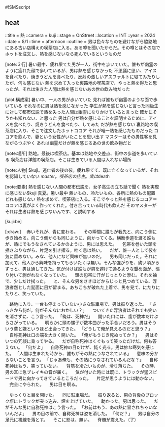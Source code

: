 #!SMSscript

## heat

::title = 熱
::camera = kuji
::stage = OnStreet
::location = INT
::year = 2024
::date = 8/1
::time = afternoon
::outline = 男は色々なものを避けながら脇路地にある古い店構えの喫茶店に入る。ある噂を聞いたからだ。その噂とはその店でホットを注文し、熱を感じないなら死んでいるというものだ

[note:３行]
暑い最中、疲れ果てた男が一人、街中を歩いていた。誰もが幽霊のように疲れた顔で歩いているが、男は熱を感じなかった
不思議に思い、アイスを食べたり、焼きうどんを食べたり、反射の激しいアスファルトに寝てみたりしたが、何も感じない
熱を求めて入った裏路地の喫茶店で、やっと熱を得たと思ったが、それは生きた人間は熱を感じないあの世の飲み物だった

[plot:構成案]
暑い中、一人の男が歩いていた
見れば誰もが幽霊のような面で歩いている
それなのに男は熱を感じなかった
学生が熱を感じないと言った同級生に対して都市伝説で熱を失った人間は幽霊になりかけていると言った
確かにそうかも知れない、と思った
男は自分が熱を感じることを証明するために、アイスを食べたり、焼きうどんを食べたり、してみた
だが熱を感じない
裏路地の喫茶店に入り、そこで注文したホットココア
それが唯一熱を感じたものだった
ココアを飲んで、妻という女性がいたことを思い出す
マスターはその男性客を見ながらつぶやく
あれは幽霊だけが熱を感じるあの世の飲み物だと

[note:場所]
路地。最後は喫茶店。基本は路地や交差点、街中の歩道を歩いている
喫茶店は洋館の喫茶店。そこは生きている人間は入れない場所

[note:人物]
$kuji。逃亡者の後の彼。疲れ果てて、既に亡くなっているが、それを認知していない
$master。喫茶店の店主。実は$death

[note:要素]
熱を感じない人間の都市伝説を、女子高生の立ち話で聞く
熱を実際に感じない$kuji
真夏。暑い最中
熱いもの、冷たいもの、各所に熱のもの配置
どれも感じない
熱を求めて、喫茶店に入る。そこでやっと熱を感じるココア＝ココアは妻がよく作ってくれた。付き合っている時代も飲んだ
そのマスターがそれは生者は熱を感じないんです、と説明する

[kuji:be]

[:draw:]
　赤いそれが、青に変わる。
　その瞬間に誰もが我先と、向こう側に歩き始める。向こう側からも同じように、向かってくる。横断歩道を渡る誰もが、熱にでもうなされているかのように、男には思えた。
　包帯を巻いた頭を揺さぶりながら、片足を引き摺る。吐く息は熱い。
　だが、誰一人として彼を気に留めない。みな、他人になど興味が無いのだ。
　男も同じだった。それに加えて、他人から興味を持ってもらいたくは無い。そんな強がりを、幼い頃からずっと、男は通してきた。気が付けば誰もが男を避けて通るような顰め面が、張り付いて剥がれなくなっていた。
　頭の包帯に汗がじっとりと滲む。それを袖で、少しだけ拭った。
　と、そんな男をさきほどからじっと見つめている、浮浪者然とした髭面に目が留まる。あちこちが破れた上着で、男を見て、にたりにたりと、笑っていた。

　路地に入り、一台も停まっていない小さな駐車場で、男は振り返った。
「さっきから何だ。何がそんなにおかしい？」
　ついてきた浮浪者はそれでも笑いを消さずに、こう言った。
「俺は、死神だ」
　開いた口には、歯が数本だけぶらさがっている。
　明らかに頭の螺子が数本曲がった手合いだろう。男はそういう輩と嫌というほど出会ってきた。
「どうして俺が見えるのだと思う？」
　自称死神は口の端を大きく開いた。
「俺がもうじき死ぬってか？」
　男はそいつの冗談に乗ってやる。
　だが自称死神はくぐもって笑っただけだ。何も答えない。
「何だよ」
　自称死神の目だけが、鈍く光る。男は妙な寒気を感じた。
「人間は生まれた時から、誰もがその熱にうなされている」
　意味の分からないことを言う。
「じゃあ俺も、その熱にうなされているんだな？」
　自称死神はもう、笑っていない。
　背筋を冷たいものが、滑り落ちた。
　その時、男の耳に急ブレイキの音が届く。
　気が付いた時には既に、トラックが猛スピードで男に向かってきているところだった。
　片足が思うようには動かない。
　完全にやられた。
　男は目を瞑る。

　ゆっくりと目を開けた。
　同じ駐車場だ。
　振り返ると、男の背後のブロック塀にトラックが突っ込み、煙を上げていた。
　助かった。男は思った。
　だがそんな男に自称死神はこう言った。
「お前はもう、あの熱に冒されちゃいないんだよ」
　男の目の前で、自称死神は姿を消した。
「何だ？」
　男は自分の足元に視線を落とす。
　そこに影は、無い。
　脊髄が震えた。（了）


